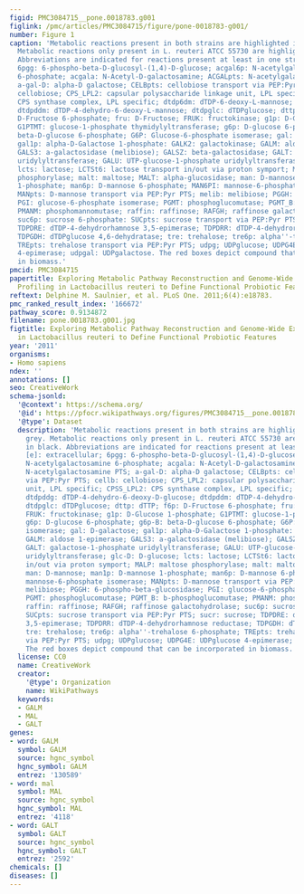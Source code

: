 ```yaml
---
figid: PMC3084715__pone.0018783.g001
figlink: /pmc/articles/PMC3084715/figure/pone-0018783-g001/
number: Figure 1
caption: 'Metabolic reactions present in both strains are highlighted in dark grey.
  Metabolic reactions only present in L. reuteri ATCC 55730 are highlighted in black.
  Abbreviations are indicated for reactions present at least in one strain. [e]: extracellular;
  6pgg: 6-phospho-beta-D-glucosyl-(1,4)-D-glucose; acgal6p: N-acetylgalactosamine
  6-phosphate; acgala: N-Acetyl-D-galactosamine; ACGALpts: N-acetylgalactosamine PTS;
  a-gal-D: alpha-D galactose; CELBpts: cellobiose transport via PEP:Pyr PTS; cellb:
  cellobiose; CPS_LPL2: capsular polysaccharide linkage unit, LPL specific; CPSS_LPL2:
  CPS synthase complex, LPL specific; dtdp6dm: dTDP-6-deoxy-L-mannose; dtdpddg: dTDP-4-dehydro-6-deoxy-D-glucose;
  dtdpddm: dTDP-4-dehydro-6-deoxy-L-mannose; dtdpglc: dTDPglucose; dttp: dTTP; f6p:
  D-Fructose 6-phosphate; fru: D-Fructose; FRUK: fructokinase; g1p: D-Glucose 1-phosphate;
  G1PTMT: glucose-1-phosphate thymidylyltransferase; g6p: D-glucose 6-phosphate; g6p-B:
  beta-D-glucose 6-phosphate; G6P: Glucose-6-phosphate isomerase; gal: D-galactose;
  gal1p: alpha-D-Galactose 1-phosphate: GALK2: galactokinase; GALM: aldose 1-epimerase;
  GALS3: a-galactosidase (melibiose); GALSZ: beta-galactosidase; GALT: galactose-1-phosphate
  uridylyltransferase; GALU: UTP-glucose-1-phosphate uridylyltransferase; glc-D: D-glucose;
  lcts: lactose; LCTSt6: lactose transport in/out via proton symport; MALP: maltose
  phosphorylase; malt: maltose; MALT: alpha-glucosidase; man: D-mannose; man1p: D-mannose
  1-phosphate; man6p: D-mannose 6-phosphate; MAN6PI: mannose-6-phosphate isomerase;
  MANpts: D-mannose transport via PEP:Pyr PTS; melib: melibiose; PGGH: 6-phospho-beta-glucosidase;
  PGI: glucose-6-phosphate isomerase; PGMT: phosphoglucomutase; PGMT_B: b-phosphoglucomutase;
  PMANM: phosphomannomutase; raffin: raffinose; RAFGH; raffinose galactohydrolase;
  suc6p: sucrose 6-phosphate: SUCpts: sucrose transport via PEP:Pyr PTS; sucr: sucrose;
  TDPDRE: dTDP-4-dehydrorhamnose 3,5-epimerase; TDPDRR: dTDP-4-dehydrorhamnose reductase;
  TDPGDH: dTDPglucose 4,6-dehydratase; tre: trehalose; tre6p: alpha''-trehalose 6-phosphate;
  TREpts: trehalose transport via PEP:Pyr PTS; udpg; UDPglucose; UDPG4E: UDPglucose
  4-epimerase; udpgal: UDPgalactose. The red boxes depict compound that can be incorporated
  in biomass.'
pmcid: PMC3084715
papertitle: Exploring Metabolic Pathway Reconstruction and Genome-Wide Expression
  Profiling in Lactobacillus reuteri to Define Functional Probiotic Features.
reftext: Delphine M. Saulnier, et al. PLoS One. 2011;6(4):e18783.
pmc_ranked_result_index: '166672'
pathway_score: 0.9134872
filename: pone.0018783.g001.jpg
figtitle: Exploring Metabolic Pathway Reconstruction and Genome-Wide Expression Profiling
  in Lactobacillus reuteri to Define Functional Probiotic Features
year: '2011'
organisms:
- Homo sapiens
ndex: ''
annotations: []
seo: CreativeWork
schema-jsonld:
  '@context': https://schema.org/
  '@id': https://pfocr.wikipathways.org/figures/PMC3084715__pone.0018783.g001.html
  '@type': Dataset
  description: 'Metabolic reactions present in both strains are highlighted in dark
    grey. Metabolic reactions only present in L. reuteri ATCC 55730 are highlighted
    in black. Abbreviations are indicated for reactions present at least in one strain.
    [e]: extracellular; 6pgg: 6-phospho-beta-D-glucosyl-(1,4)-D-glucose; acgal6p:
    N-acetylgalactosamine 6-phosphate; acgala: N-Acetyl-D-galactosamine; ACGALpts:
    N-acetylgalactosamine PTS; a-gal-D: alpha-D galactose; CELBpts: cellobiose transport
    via PEP:Pyr PTS; cellb: cellobiose; CPS_LPL2: capsular polysaccharide linkage
    unit, LPL specific; CPSS_LPL2: CPS synthase complex, LPL specific; dtdp6dm: dTDP-6-deoxy-L-mannose;
    dtdpddg: dTDP-4-dehydro-6-deoxy-D-glucose; dtdpddm: dTDP-4-dehydro-6-deoxy-L-mannose;
    dtdpglc: dTDPglucose; dttp: dTTP; f6p: D-Fructose 6-phosphate; fru: D-Fructose;
    FRUK: fructokinase; g1p: D-Glucose 1-phosphate; G1PTMT: glucose-1-phosphate thymidylyltransferase;
    g6p: D-glucose 6-phosphate; g6p-B: beta-D-glucose 6-phosphate; G6P: Glucose-6-phosphate
    isomerase; gal: D-galactose; gal1p: alpha-D-Galactose 1-phosphate: GALK2: galactokinase;
    GALM: aldose 1-epimerase; GALS3: a-galactosidase (melibiose); GALSZ: beta-galactosidase;
    GALT: galactose-1-phosphate uridylyltransferase; GALU: UTP-glucose-1-phosphate
    uridylyltransferase; glc-D: D-glucose; lcts: lactose; LCTSt6: lactose transport
    in/out via proton symport; MALP: maltose phosphorylase; malt: maltose; MALT: alpha-glucosidase;
    man: D-mannose; man1p: D-mannose 1-phosphate; man6p: D-mannose 6-phosphate; MAN6PI:
    mannose-6-phosphate isomerase; MANpts: D-mannose transport via PEP:Pyr PTS; melib:
    melibiose; PGGH: 6-phospho-beta-glucosidase; PGI: glucose-6-phosphate isomerase;
    PGMT: phosphoglucomutase; PGMT_B: b-phosphoglucomutase; PMANM: phosphomannomutase;
    raffin: raffinose; RAFGH; raffinose galactohydrolase; suc6p: sucrose 6-phosphate:
    SUCpts: sucrose transport via PEP:Pyr PTS; sucr: sucrose; TDPDRE: dTDP-4-dehydrorhamnose
    3,5-epimerase; TDPDRR: dTDP-4-dehydrorhamnose reductase; TDPGDH: dTDPglucose 4,6-dehydratase;
    tre: trehalose; tre6p: alpha''-trehalose 6-phosphate; TREpts: trehalose transport
    via PEP:Pyr PTS; udpg; UDPglucose; UDPG4E: UDPglucose 4-epimerase; udpgal: UDPgalactose.
    The red boxes depict compound that can be incorporated in biomass.'
  license: CC0
  name: CreativeWork
  creator:
    '@type': Organization
    name: WikiPathways
  keywords:
  - GALM
  - MAL
  - GALT
genes:
- word: GALM
  symbol: GALM
  source: hgnc_symbol
  hgnc_symbol: GALM
  entrez: '130589'
- word: mal
  symbol: MAL
  source: hgnc_symbol
  hgnc_symbol: MAL
  entrez: '4118'
- word: GALT
  symbol: GALT
  source: hgnc_symbol
  hgnc_symbol: GALT
  entrez: '2592'
chemicals: []
diseases: []
---
```

